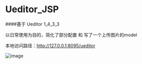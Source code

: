 # Ueditor_JSP

####基于 Ueditor 1_4_3_3

以日常使用为目的，简化了部分配置 和 写了一个上传图片的model

本地访问路径：http://127.0.0.1:8095/ueditor

![image](https://github.com/LambdaExpression/Ueditor_SpringBoot_JSP/blob/master/picture.png)
